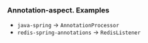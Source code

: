 ### Annotation-aspect. Examples
* `java-spring` -> `AnnotationProcessor`
* `redis-spring-annotations` -> `RedisListener`